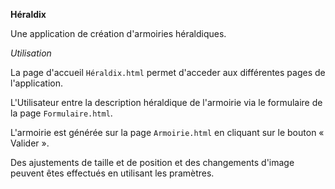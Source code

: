 **Héraldix**

Une application de création d'armoiries héraldiques.

*Utilisation*

La page d'accueil `Héraldix.html` permet d'acceder aux différentes pages de l'application.

L'Utilisateur entre la description héraldique de l'armoirie via le formulaire de la page `Formulaire.html`.

L'armoirie est générée sur la page `Armoirie.html` en cliquant sur le bouton « Valider ».

Des ajustements de taille et de position et des changements d'image peuvent êtes effectués en utilisant les pramètres.